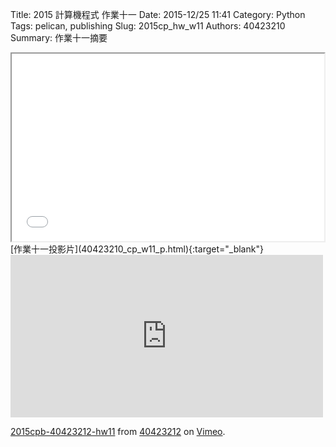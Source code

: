 Title: 2015 計算機程式 作業十一
Date: 2015-12/25 11:41
Category: Python
Tags: pelican, publishing
Slug: 2015cp_hw_w11
Authors: 40423210
Summary: 作業十一摘要


<iframe src="40423210_cp_w11_p.html" width="500" height="300"></iframe>
[作業十一投影片](40423210_cp_w11_p.html){:target="_blank"}

<iframe src="https://player.vimeo.com/video/150019523" width="500" height="260" frameborder="0" webkitallowfullscreen mozallowfullscreen allowfullscreen></iframe> <p><a href="https://vimeo.com/150019523">2015cpb-40423212-hw11</a> from <a href="https://vimeo.com/user45523667">40423212</a> on <a href="https://vimeo.com">Vimeo</a>.</p>
